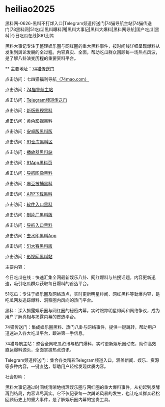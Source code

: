 # heiliao2025
黑料网-0626-黑料不打烊入口|Telegram频道传送门|74猫导航主站|74猫传送门|78黑料网|51吃瓜|黑料曝料网|黑料大事记|黑料大爆料|黑料网导航|国产吃瓜|黑料|今日吃瓜在线|881比鸭

黑料大事记专注于整理娱乐圈与网红圈的重大黑料事件，按时间线详细呈现爆料从发生到舆论发展的全过程。内容真实、全面，帮助吃瓜群众回顾每一场热点风波，是了解八卦演变历程的重要资料平台。

** 主要地址：<a href="https://74mao.com/">74猫传送门</a>

点击访问：七四猫福利导航<a href="https://74mao.com/">（74mao.com）</a>

点击访问：<a href="https://74mao.com/">74猫导航主站</a>

点击访问：<a href="https://74mao.com/">Telegram频道传送门</a>

点击访问：<a href="https://hj-698.pages.dev/">新版影视黑料</a>  

点击访问：<a href="https://hj-699.pages.dev/">黄色影视黑料</a>  

点击访问：<a href="https://hj-995.pages.dev/">安卓版黑料版</a>  

点击访问：<a href="https://hj-996.pages.dev/">91仓库黑料区</a>  

点击访问：<a href="https://hj-997.pages.dev/">播放器黑料站</a>  

点击访问：<a href="https://hj-998.pages.dev/">91App黑料页</a>  

点击访问：<a href="https://hj-999.pages.dev/">导航图像黑料</a>  

点击访问：<a href="https://hj-1000.pages.dev/">麻豆被捕黑料</a>  

点击访问：<a href="https://hj-1001.pages.dev/">APP下载黑料</a>  

点击访问：<a href="https://hj-1002.pages.dev/">软件入口黑料</a>  

点击访问：<a href="https://hj-992.pages.dev/">制片厂黑料版</a>  

点击访问：<a href="https://hj-993.pages.dev/">导航入口黑料</a>  

点击访问：<a href="https://hj-994.pages.dev/">去水印黑料App</a>  

点击访问：<a href="https://hj-822.pages.dev/">51大赛黑料版</a>  

点击访问：<a href="https://hj-835.pages.dev/">影视网黑料站</a>  

主要内容：

今日吃瓜在线：快速汇集全网最新娱乐八卦、网红爆料与热搜话题，内容更新迅速，吸引吃瓜群众获取每日爆料的首选平台。

51吃瓜：专注于娱乐圈及网络热点，实时更新明星绯闻、网红黑料等劲爆内容，是吃瓜网友追踪爆料、洞察圈内风向的热门平台。

黑料：深入揭露娱乐圈与网红圈的秘密内幕，实时跟踪明星绯闻和网络争议，成为用户了解真相与揭露内幕的首选平台。

74猫传送门：集成娱乐圈黑料、热门八卦与网络事件，提供一键跳转，帮助用户迅速进入各大吃瓜平台，跟进第一手信息。

74猫导航主站：整合全网吃瓜资讯与热门爆料，实时更新娱乐圈动态，助你高效直达爆料源头，全面掌握热点资讯。

Telegram频道传送门：集合各类精彩Telegram频道入口，涵盖新闻、娱乐、资源等多种内容，一键直达，帮助用户轻松发现优质内容。

社会影响：

黑料大事记通过时间线清晰地梳理娱乐圈与网红圈的重大爆料事件，从初起到发酵再到结局，内容详尽真实。它不仅记录每一次舆论风暴的发生，也让吃瓜群众轻松回顾历史上的重大事件，是了解娱乐圈内幕的宝贵工具。

<span style="display:none;">[Canonical link](https://github.com/viv20250626/viv11）</span>

